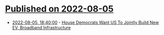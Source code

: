 # [Published on 2022-08-05](index.md)

* [2022-08-05, 18:40:00](https://news.slashdot.org/story/22/08/05/1713206/house-democrats-want-us-to-jointly-build-new-ev-broadband-infrastructure?utm_source=rss1.0mainlinkanon&utm_medium=feed) - [House Democrats Want US To Jointly Build New EV, Broadband Infrastructure](https://news.slashdot.org/story/22/08/05/1713206/house-democrats-want-us-to-jointly-build-new-ev-broadband-infrastructure?utm_source=rss1.0mainlinkanon&utm_medium=feed)
